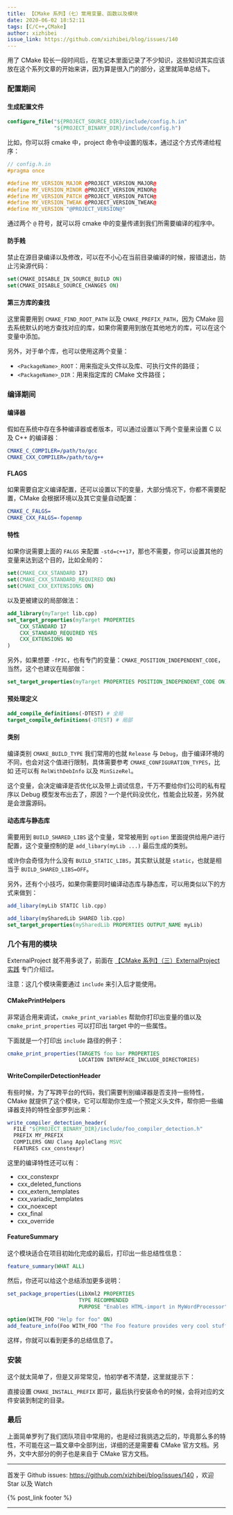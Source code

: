 ```yaml
---
title: 【CMake 系列】（七）常用变量、函数以及模块
date: 2020-06-02 18:52:11
tags: [C/C++,CMake]
author: xizhibei
issue_link: https://github.com/xizhibei/blog/issues/140
---
```

<!-- en_title: cmake-7-common-var-func-and-modules -->

用了 CMake 较长一段时间后，在笔记本里面记录了不少知识，这些知识其实应该放在这个系列文章的开始来讲，因为算是很入门的部分，这里就简单总结下。

### 配置期间

#### 生成配置文件

```cmake
configure_file("${PROJECT_SOURCE_DIR}/include/config.h.in"
               "${PROJECT_BINARY_DIR}/include/config.h")
```

比如，你可以将 cmake 中，project 命令中设置的版本，通过这个方式传递给程序：

```cpp
// config.h.in
#pragma once

#define MY_VERSION_MAJOR @PROJECT_VERSION_MAJOR@
#define MY_VERSION_MINOR @PROJECT_VERSION_MINOR@
#define MY_VERSION_PATCH @PROJECT_VERSION_PATCH@
#define MY_VERSION_TWEAK @PROJECT_VERSION_TWEAK@
#define MY_VERSION "@PROJECT_VERSION@"
```

通过两个 `@` 符号，就可以将 cmake 中的变量传递到我们所需要编译的程序中。

#### 防手贱

禁止在源目录编译以及修改，可以在不小心在当前目录编译的时候，报错退出，防止污染源代码：

```cmake
set(CMAKE_DISABLE_IN_SOURCE_BUILD ON)
set(CMAKE_DISABLE_SOURCE_CHANGES ON)
```

#### 第三方库的查找

这里需要用到 `CMAKE_FIND_ROOT_PATH` 以及 `CMAKE_PREFIX_PATH`，因为 CMake 回去系统默认的地方查找对应的库，如果你需要用到放在其他地方的库，可以在这个变量中添加。

另外，对于单个库，也可以使用这两个变量：

-   `<PackageName>_ROOT`：用来指定头文件以及库、可执行文件的路径；
-   `<PackageName>_DIR`：用来指定库的 CMake 文件路径；

### 编译期间

#### 编译器

假如在系统中存在多种编译器或者版本，可以通过设置以下两个变量来设置 C 以及 C++ 的编译器：

```cmake
CMAKE_C_COMPILER=/path/to/gcc
CMAKE_CXX_COMPILER=/path/to/g++
```

#### FLAGS

如果需要自定义编译配置，还可以设置以下的变量，大部分情况下，你都不需要配置，CMake 会根据环境以及其它变量自动配置：

```cmake
CMAKE_C_FALGS=
CMAKE_CXX_FALGS=-fopenmp
```

#### 特性

如果你说需要上面的 `FALGS` 来配置 `-std=c++17`，那也不需要，你可以设置其他的变量来达到这个目的，比如全局的：

```cmake
set(CMAKE_CXX_STANDARD 17)
set(CMAKE_CXX_STANDARD_REQUIRED ON)
set(CMAKE_CXX_EXTENSIONS ON)
```

以及更被建议的局部做法：

```cmake
add_library(myTarget lib.cpp)
set_target_properties(myTarget PROPERTIES
    CXX_STANDARD 17
    CXX_STANDARD_REQUIRED YES
    CXX_EXTENSIONS NO
)
```

另外，如果想要 `-fPIC`，也有专门的变量：`CMAKE_POSITION_INDEPENDENT_CODE`，当然，这个也建议在局部做：

```cmake
set_target_properties(myTarget PROPERTIES POSITION_INDEPENDENT_CODE ON)
```

#### 预处理定义

```cmake
add_compile_definitions(-DTEST) # 全局
target_compile_definitions(-DTEST) # 局部
```

#### 类别

编译类别 `CMAKE_BUILD_TYPE` 我们常用的也就 `Release` 与 `Debug`，由于编译环境的不同，也会对这个值进行限制，具体需要参考 `CMAKE_CONFIGURATION_TYPES`，比如 还可以有 `RelWithDebInfo` 以及 `MinSizeRel`。

这个变量，会决定编译是否优化以及带上调试信息，千万不要给你们公司的私有程序以 Debug 模型发布出去了，原因？一个是代码没优化，性能会比较差，另外就是会泄露源码。

#### 动态库与静态库

需要用到 `BUILD_SHARED_LIBS` 这个变量，常常被用到 `option` 里面提供给用户进行配置，这个变量控制的是 `add_libary(myLib ...)` 最后生成的类别。

或许你会奇怪为什么没有 `BUILD_STATIC_LIBS`，其实默认就是 `static`，也就是相当于 `BUILD_SHARED_LIBS=OFF`。

另外，还有个小技巧，如果你需要同时编译动态库与静态库，可以用类似以下的方式来做到：

```cmake
add_libary(myLib STATIC lib.cpp)

add_libary(mySharedLib SHARED lib.cpp)
set_target_properties(mySharedLib PROPERTIES OUTPUT_NAME myLib)
```

### 几个有用的模块

ExternalProject 就不用多说了，前面在 [【CMake 系列】（三）ExternalProject 实践](https://github.com/xizhibei/blog/issues/135) 专门介绍过。

注意：这几个模块需要通过 `include` 来引入后才能使用。

#### CMakePrintHelpers

非常适合用来调试，`cmake_print_variables` 帮助你打印出变量的值以及 `cmake_print_properties` 可以打印出 target 中的一些属性。

下面就是一个打印出 `include` 路径的例子：

```cmake
cmake_print_properties(TARGETS foo bar PROPERTIES
                       LOCATION INTERFACE_INCLUDE_DIRECTORIES)
```

#### WriteCompilerDetectionHeader

有些时候，为了写跨平台的代码，我们需要判别编译器是否支持一些特性，CMake 就提供了这个模块，它可以帮助你生成一个预定义头文件，帮你把一些编译器支持的特性全部罗列出来：

```cmake
write_compiler_detection_header(
  FILE "${PROJECT_BINARY_DIR}/include/foo_compiler_detection.h"
  PREFIX MY_PREFIX
  COMPILERS GNU Clang AppleClang MSVC
  FEATURES cxx_constexpr)
```

这里的编译特性还可以有：

-   cxx_constexpr
-   cxx_deleted_functions
-   cxx_extern_templates
-   cxx_variadic_templates
-   cxx_noexcept
-   cxx_final
-   cxx_override

#### FeatureSummary

这个模块适合在项目初始化完成的最后，打印出一些总结性信息：

```cmake
feature_summary(WHAT ALL)
```

然后，你还可以给这个总结添加更多说明：

```cmake
set_package_properties(LibXml2 PROPERTIES
                       TYPE RECOMMENDED
                       PURPOSE "Enables HTML-import in MyWordProcessor")
                       
option(WITH_FOO "Help for foo" ON)
add_feature_info(Foo WITH_FOO "The Foo feature provides very cool stuff.")
```

这样，你就可以看到更多的总结信息了。

### 安装

这个就太简单了，但是又非常常见，怕初学者不清楚，这里就提示下：

直接设置 `CMAKE_INSTALL_PREFIX` 即可，最后执行安装命令的时候，会将对应的文件安装到制定的目录。

### 最后

上面简单罗列了我们团队项目中常用的，也是经过我挑选之后的，毕竟那么多的特性，不可能在这一篇文章中全部列出，详细的还是需要看 CMake 官方文档。另外，文中大部分的例子也是来自于 CMake 官方文档。


***
首发于 Github issues: https://github.com/xizhibei/blog/issues/140 ，欢迎 Star 以及 Watch

{% post_link footer %}
***